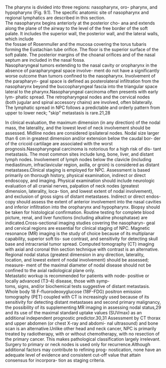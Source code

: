 The pharynx is divided into three regions: nasopharynx, oro-
pharynx, and hypopharynx (Fig. 9.1). The specific anatomic
site of nasopharynx and regional lymphatics are described in
this section.  
The nasopharynx begins anteriorly at the posterior cho-
ana and extends along the plane of the airway to the level of
the free border of the soft palate. It includes the superior
wall, the posterior wall, and the lateral walls, which include  
the fossae of Rosenmuller and the mucosa covering the torus
tubaris forming the Eustachian tube orifice. The floor is the
superior surface of the soft palate. The posterior margins of
the choanal orifices and of the nasal septum are included in
the nasal fossa.  
Nasopharyngeal tumors extending to the nasal cavity or
oropharynx in the absence of parapharyngeal space involve-
ment do not have a significantly worse outcome than tumors
confined to the nasopharynx. Involvement of the parapharyn-
geal space is defined as posterolateral infiltration from the
nasopharynx beyond the buccopharyngeal fascia into the
triangular space lateral to the pharynx.Nasopharyngeal carcinoma often presents with early lym-
phatic spread. The retropharyngeal nodes and the cervical
nodes (both jugular and spinal accessory chains) are involved,
often bilaterally. The lymphatic spread in NPC follows a
predictable and orderly pattern from upper to lower neck;
"skip" metastasis is rare.21,28  
<!-- PageNumber="9" -->
<!-- PageBreak -->  
<!-- PageNumber="106" -->
<!-- PageHeader="American Joint Committee on Cancer . 2017" -->  
In clinical evaluation, the maximum dimension (in any
direction) of the nodal mass, the laterality, and the lowest
level of neck involvement should be assessed. Midline nodes
are considered ipsilateral nodes. Nodal size larger than 6 cm
in greatest dimension and/or extension below the caudal bor-
der of the cricoid cartilage are associated with the worst
prognosis.Nasopharyngeal carcinoma is notorious for a high risk of dis-
tant metastasis. The most common sites include lung, bone,
liver, and distant lymph nodes. Involvement of lymph nodes
below the clavicle (including mediastinum, infraclavicular
region, axilla, or groin) is considered as distant metastases.Clinical staging is employed for NPC. Assessment is based
primarily on thorough history, physical examination, indirect
or direct endoscopy, and imaging. Physical examination
should include neurologic evaluation of all cranial nerves,
palpation of neck nodes (greatest dimension, laterality, loca-
tion, and lowest extent of nodal involvement), and exclusion
of gross signs of distant metastases. Indirect or direct endos-
copy should assess the extent of anterior involvement into
the nasal cavities and inferior infiltration into the oropharynx
and hypopharynx. Biopsy should be taken for histological
confirmation. Routine testing for complete blood picture,
renal, and liver functions (including alkaline phosphatase)
are indicated.Cross-sectional imaging studies covering the nasopharyn-
geal and cervical regions are essential for clinical staging of
NPC. Magnetic resonance (MR) imaging is the study of
choice because of its multiplanar capability, superior soft tis-
sue contrast, and sensitivity for detecting skull base and
intracranial tumor spread. Computed tomography (CT)
imaging with axial and coronal thin section technique with
contrast is an alternative. Regional nodal status (greatest
dimension in any direction, laterality, location, and lowest
extent of nodal involvement) should be assessed; measure-
ment of the maximal diameter of nodal disease should not be
confined to the axial radiological plane only.  
Metastatic workup is recommended for patients with node-
positive or locally advanced (T3-4) disease, those with symp-  
toms, signs, and/or biochemical tests suggestive of distant
metastasis. Whole body 18 F-fluorodeoxyglucose (18F-FDG)
positron emission tomography (PET) coupled with CT is
increasingly used because of its sensitivity for detecting distant
metastases and second primary malignancy, the possibility of
its supplementing MR imaging in assessing nodal status,29 and
its use of the maximal standard uptake values (SUVmax) as an
additional independent prognostic predictor.30,31 Assessment
by CT thorax and upper abdomen (or chest X-ray and abdomi-
nal ultrasound) and bone scan is an alternative.Unlike other head and neck cancer, NPC is primarily treated
by radiotherapy, with or without chemotherapy, with no
resection of the primary cancer. This makes pathological
classification largely irrelevant. Surgery to primary or neck
nodes is used only for recurrence.Although additional factors may contribute to refining prog-
nostication, none have an adequate level of evidence and
consistent cut-off value that attain consensus for incorpora-
tion as staging criteria.